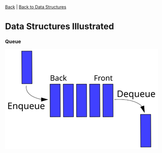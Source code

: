 [Back](https://github.com/coolinmc6/CS-concepts/blob/master/README.md) | [Back to Data Structures](https://github.com/coolinmc6/CS-concepts/blob/master/data-structures.md#data-structures)

<a name="top"></a>

# Data Structures Illustrated

### Queue

![Queue](https://github.com/coolinmc6/CS-concepts/blob/master/assets/queue.svg)

